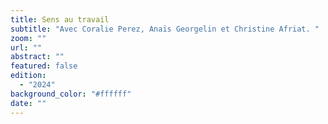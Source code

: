 ```yaml
---
title: Sens au travail
subtitle: "Avec Coralie Perez, Anaïs Georgelin et Christine Afriat. "
zoom: ""
url: ""
abstract: ""
featured: false
edition:
  - "2024"
background_color: "#ffffff"
date: ""
---
```

